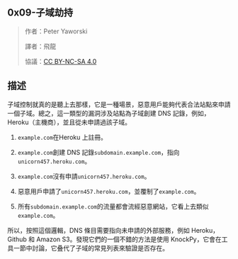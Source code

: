 ## **0x09-子域劫持**

>作者：Peter Yaworski
>
>譯者：飛龍
>
>協議：[CC BY-NC-SA 4.0](http://creativecommons.org/licenses/by-nc-sa/4.0/)

## **描述**
子域控制就真的是聽上去那樣，它是一種場景，惡意用戶能夠代表合法站點來申請一個子域。總之，這一類型的漏洞涉及站點為子域創建 DNS 記錄，例如，Heroku（主機商），並且從未申請過該子域。

1. `example.com`在Heroku 上註冊。
<p>

2. `example.com`創建 DNS 記錄`subdomain.example.com`，指向`unicorn457.heroku.com`。
<p>

3. `example.com`沒有申請`unicorn457.heroku.com`。
<p>

4. 惡意用戶申請了`unicorn457.heroku.com`，並覆制了`example.com`。
<p>

5. 所有`subdomain.example.com`的流量都會流經惡意網站，它看上去類似`example.com`。
<p>

所以，按照這個邏輯，DNS 條目需要指向未申請的外部服務，例如 Heroku，Github 和 Amazon S3。發現它們的一個不錯的方法是使用 KnockPy，它會在工具一節中討論，它叠代了子域的常見列表來驗證是否存在。

